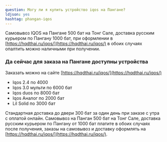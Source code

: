 ```yaml
---
question: Могу ли я купить устройство iqos на Пангане?
ldjson: yes 
hashtag: phangan-iqos
---
```


Самовывоз IQOS на Пангане 500 бат на Тонг Сале, доставка русским курьером по Пангану 1000 бат, при оформлении в [https://hqdthai.ru/iqos/](https://hqdthai.ru/iqos/) в обоих случаях опалтить можно наличными при получении. 

### Да сейчас для заказа на Пангане доступны устройства

Заказать можно на сайте [https://hqdthai.ru/iqos/](https://hqdthai.ru/iqos/)

* Iqos 2.4 по 4000
* Iqos 3.0 мульти по 6000  бат
* Iqos duos по 8000 бат
* Iqos Аналог по 2000 бат
* Lil Solid по 3000 бат
 
 Стандартная доставка до двери 300 бат за один день при заказе с утра с оплатой онлайн. Самовывоз на Панган 500 бат на Тонг Сале, доставка русским курьером по Пангану от  1000 бат платите в обоих случаях после получения, заказы на самовывоз и доставку оформлять на [https://hqdthai.ru/iqos/](https://hqdthai.ru/iqos/).
